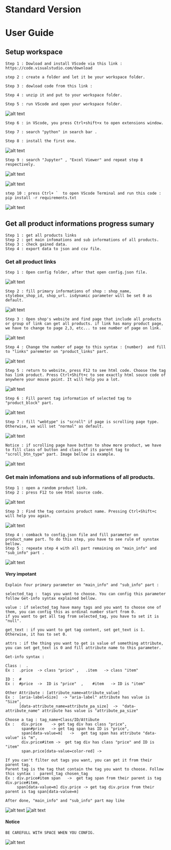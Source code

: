 # Standard Version 
# User Guide


## Setup workspace
```
Step 1 : Dowload and install VScode via this link :
https://code.visualstudio.com/download

step 2 : create a folder and let it be your workspace folder.

Step 3 : dowload code from this link :

Step 4 : unzip it and put to your workspace folder.

Step 5 : run VScode and open your workspace folder.
```
![alt text](https://github.com/taidao1901/StandardScraper/blob/77e9b258a457045474ea701e65a6a1f34a8056fe/imgs/Screenshot%20(260).png) 
```
Step 6 : in VScode, you press Ctrl+shift+x to open extensions window.

Step 7 : search "python" in search bar .

Step 8 : install the first one.
```
![alt text](https://github.com/taidao1901/StandardScraper/blob/099c5d7740c2d0715febe34d49686ae6fc9ea5e5/imgs/Screenshot%20(262).png) 
```
Step 9 : search "Jupyter" , "Excel Viewer" and repeat step 8 respectively. 
```
![alt text](https://github.com/taidao1901/StandardScraper/blob/83a930c579d642c3b81b57eb7125af523958768a/imgs/Screenshot%20(264).png) 

![alt text](https://github.com/taidao1901/StandardScraper/blob/a5ab3b8dc495223bc1e68e4de34d99f6f23e458c/imgs/Screenshot%20(263).png) 
```
step 10 : press Ctrl+ `  to open VScode Terminal and run this code :
pip install -r requirements.txt
```
![alt text](https://github.com/taidao1901/StandardScraper/blob/8cf22bc4f17dfcaa642c3796734e3ea46d58784f/imgs/Screenshot%20(265).png) 
## Get all product informations progress sumary
```
Step 1 : get all products links
Step 2 : get main infomations and sub informations of all products.
Step 3 : check gained data.
Step 4 : export data to json and csv file.
```

### Get all product links
```
Step 1 : Open config folder, after that open config.json file.
```
![alt text](https://github.com/taidao1901/StandardScraper/blob/388b2b438bc3583d650de603fe809fb8a7d947d3/imgs/Screenshot%20(268).png) 

```
Step 2 : fill primary informations of shop : shop_name, stylebox_shop_id, shop_url. isdynamic parameter will be set 0 as default.
```
![alt text](https://github.com/taidao1901/StandardScraper/blob/136c79339c38acda03db0f332e30a691e8b38c51/imgs/Screenshot%20(269).png) 
```
Step 3 : Open shop's website and find page that include all products or group of link can get all products. if link has many product page, we have to change to page 2,3, etc... to see number of page on link. 
```
![alt text](https://github.com/taidao1901/StandardScraper/blob/9d339d9ab605aefb3d30386fcdf2dc3dc2af70b9/imgs/Screenshot%20(271).png) 
```
Step 4 : Change the number of page to this syntax : {number}  and fill to "links" paremeter on "product_links" part.
```
![alt text](https://github.com/taidao1901/StandardScraper/blob/73314980b180a69c6606260025b80a557292b110/imgs/Screenshot%20(272).png) 
```
Step 5 : return to website, press F12 to see html code. Choose the tag has link product. Press Ctrl+Shift+c to see exactly html souce code of anywhere your mouse point. It will help you a lot.
```
![alt text](https://github.com/taidao1901/StandardScraper/blob/a3dfca6a9a5e498edf39caf5f9afb3769a98b4c6/imgs/Screenshot%20(274).png) 
```
Step 6 : Fill parent tag information of selected tag to "product_block" part.
```
![alt text](https://github.com/taidao1901/StandardScraper/blob/20bb517473d76ff61c126c03a5e6ff62ead3ab8b/imgs/Screenshot%20(275).png) 
```
Step 7 : fill "webtype" is "scroll" if page is scrolling page type. Otherwise, we will set "normal" as default. 
```
![alt text](https://github.com/taidao1901/StandardScraper/blob/46d6241364bee68faaee6390f4c653e33176ad32/imgs/Screenshot%20(278).png) 
```
Notice : if scrolling page have button to show more product, we have to fill class of button and class of its parent tag to "scroll_btn_type" part. Image bellow is example.
```
![alt text](https://github.com/taidao1901/StandardScraper/blob/fabd67892744a08eb5533b94d133492e75de37cf/imgs/Screenshot%20(279).png) 

### Get main infomations and sub informations of all products.
```
Step 1 : open a random product link.
Step 2 : press F12 to see html source code.
```
![alt text](https://github.com/taidao1901/StandardScraper/blob/fc81965a5cfdc3ac1b964785b8dc37eb9b106435/imgs/Screenshot%20(280).png) 
```
Step 3 : Find the tag contains product name. Pressing Ctrl+Shift+c will help you again.
```
![alt text](https://github.com/taidao1901/StandardScraper/blob/0a47da1efbc1727b3647bb99899a65099c38cb76/imgs/Screenshot%20(281).png) 
```
Step 4 : comback to config.json file and fill parameter on product_name part. To do this step, you have to see rule of synstax bellow.
Step 5 : repeate step 4 with all part remaining on "main_info" and "sub_info" part .
```
![alt text](https://github.com/taidao1901/StandardScraper/blob/f9d2b152c30836dda830d3451d5e94aaad942fdf/imgs/Screenshot%20(282).png) 

#### Very impotant
```
Explain four primary parameter on "main_info" and "sub_info" part :

selected_tag :  tags you want to choose. You can config this parameter follow Get-info syntax explained bellow.

value : if selected_tag have many tags and you want to choose one of them, you can config this as ordinal number start from 0. 
if you want to get all tag from selected_tag, you have to set it is "null".

get_text : if you want to get tag content, set get_text is 1. Otherwise, it has to set 0.

attrs : if the thing you want to get is value of something attribute, you can set get_text is 0 and fill attribute name to this parameter.     
```

```
Get-info syntax :

Class :  .
Ex :  .price  -> class "price" ,   .item   -> class "item"

ID :  #
Ex :  #price  ->  ID is "price"  ,    #item   -> ID is "item"

Other Attribute : [attribute_name=attribute_value]
Ex :  [aria-label=Size]  -> "aria-label" attribute has value is "Size",
      [data-attribute_name=attribute_pa_size]  ->  "data-attribute_name" attribute has value is "attribute_pa_size"
      
Choose a tag : tag_name+Class/ID/Attibute 
Ex :   div.price    -> get tag div has class "price",
       span#price   -> get tag span has ID is "price",
       span[data-value=m]   ->   get tag span has attribute "data-value" is "m",
       div.price#item ->  get tag div has class "price" and ID is "item"
       span.price[data-value=color-red] -> 

If you can't filter out tags you want, you can get it from their parent tag. 
Parent tag is the tag that contain the tag you want to choose. Follow this syntax :  parent_tag chosen_tag
Ex : div.price#item span   ->  get tag span from their parent is tag div.price#item,
     span[data-value=m] div.price -> get tag div.price from their parent is tag span[data-value=m]
```
```
After done, "main_info" and "sub_info" part may like 
```
![alt text](https://github.com/taidao1901/StandardScraper/blob/1ce10a18daa69459894f1bdc5af8e2d29b75f54d/imgs/Screenshot%20(285).png) 
![alt text](https://github.com/taidao1901/StandardScraper/blob/1ce10a18daa69459894f1bdc5af8e2d29b75f54d/imgs/Screenshot%20(286).png) 

#### Notice
```
BE CAREFULL WITH SPACE WHEN YOU CONFIG.
```

![alt text](https://github.com/taidao1901/StandardScraper/blob/1ce10a18daa69459894f1bdc5af8e2d29b75f54d/imgs/Screenshot%20(286).png) 


    
   
    
    
    
